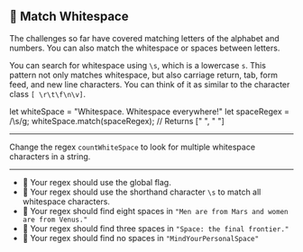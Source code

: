 🚀 Match Whitespace
-------------------

The challenges so far have covered matching letters of the alphabet and numbers. You can also match the whitespace or spaces between letters.

You can search for whitespace using `\s`, which is a lowercase `s`. This pattern not only matches whitespace, but also carriage return, tab, form feed, and new line characters. You can think of it as similar to the character class `[ \r\t\f\n\v]`.

let whiteSpace = "Whitespace. Whitespace everywhere!"
let spaceRegex = /\\s/g;
whiteSpace.match(spaceRegex);
// Returns \[" ", " "\]

* * *

Change the regex `countWhiteSpace` to look for multiple whitespace characters in a string.

* * *

*   🧪 Your regex should use the global flag.
*   🧪 Your regex should use the shorthand character `\s` to match all whitespace characters.
*   🧪 Your regex should find eight spaces in `"Men are from Mars and women are from Venus."`
*   🧪 Your regex should find three spaces in `"Space: the final frontier."`
*   🧪 Your regex should find no spaces in `"MindYourPersonalSpace"`